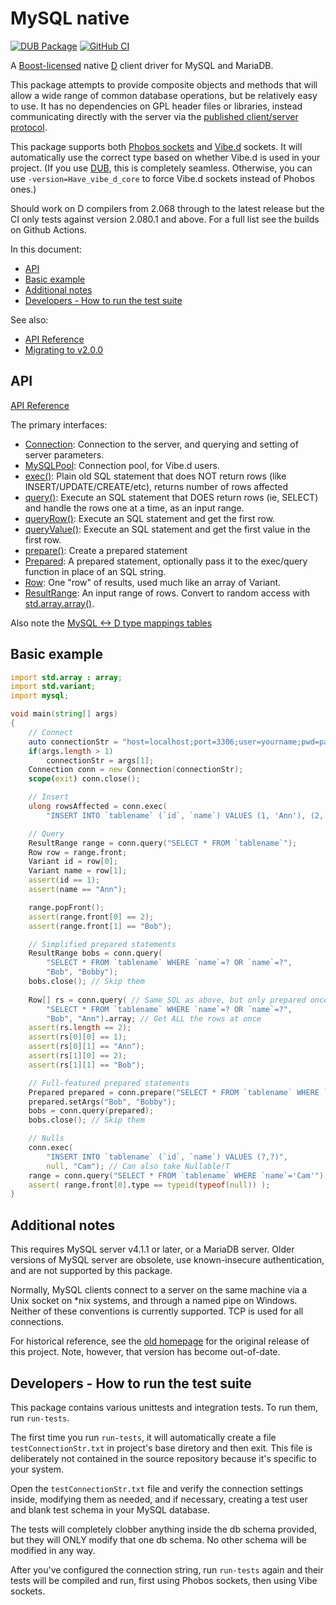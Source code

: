 MySQL native
============

[![DUB Package](https://img.shields.io/dub/v/mysql-native.svg)](https://code.dlang.org/packages/mysql-native)
[![GitHub CI](https://github.com/mysql-d/mysql-native/actions/workflows/dub.yml/badge.svg)](https://github.com/mysql-d/mysql-native/actions/workflows/dub.yml)

A [Boost-licensed](http://www.boost.org/LICENSE_1_0.txt) native [D](http://dlang.org)
client driver for MySQL and MariaDB.

This package attempts to provide composite objects and methods that will
allow a wide range of common database operations, but be relatively easy to
use. It has no dependencies on GPL header files or libraries, instead communicating
directly with the server via the
[published client/server protocol](http://dev.mysql.com/doc/internals/en/client-server-protocol.html).

This package supports both [Phobos sockets](https://dlang.org/phobos/std_socket.html)
and [Vibe.d](http://vibed.org/) sockets. It will automatically use the correct
type based on whether Vibe.d is used in your project. (If you use
[DUB](http://code.dlang.org/getting_started), this is completely seamless.
Otherwise, you can use `-version=Have_vibe_d_core` to force Vibe.d sockets
instead of Phobos ones.)

Should work on D compilers from 2.068 through to the latest release but the CI only tests against version 2.080.1 and above. For a full list see the builds on Github Actions.

In this document:
* [API](#api)
* [Basic example](#basic-example)
* [Additional notes](#additional-notes)
* [Developers - How to run the test suite](#developers---how-to-run-the-test-suite)

See also:
* [API Reference](http://semitwist.com/mysql-native)
* [Migrating to v2.0.0](https://github.com/mysql-d/mysql-native/blob/master/MIGRATING_TO_V2.md)

API
---

[API Reference](http://semitwist.com/mysql-native)

The primary interfaces:
- [Connection](http://semitwist.com/mysql-native/mysql/connection/Connection.html): Connection to the server, and querying and setting of server parameters.
- [MySQLPool](http://semitwist.com/mysql-native/mysql/pool.html): Connection pool, for Vibe.d users.
- [exec()](http://semitwist.com/mysql-native/mysql/commands/exec.html): Plain old SQL statement that does NOT return rows (like INSERT/UPDATE/CREATE/etc), returns number of rows affected
- [query()](http://semitwist.com/mysql-native/mysql/commands/query.html): Execute an SQL statement that DOES return rows (ie, SELECT) and handle the rows one at a time, as an input range.
- [queryRow()](http://semitwist.com/mysql-native/mysql/commands/queryRow.html): Execute an SQL statement and get the first row.
- [queryValue()](http://semitwist.com/mysql-native/mysql/commands/queryValue.html): Execute an SQL statement and get the first value in the first row.
- [prepare()](http://semitwist.com/mysql-native/mysql/prepared/prepare.html): Create a prepared statement
- [Prepared](http://semitwist.com/mysql-native/mysql/prepared/PreparedImpl.html): A prepared statement, optionally pass it to the exec/query function in place of an SQL string.
- [Row](http://semitwist.com/mysql-native/mysql/result/Row.html): One "row" of results, used much like an array of Variant.
- [ResultRange](http://semitwist.com/mysql-native/mysql/result/ResultRange.html): An input range of rows. Convert to random access with [std.array.array()](https://dlang.org/phobos/std_array.html#.array).

Also note the [MySQL <-> D type mappings tables](https://semitwist.com/mysql-native/mysql.html)

Basic example
-------------
```d
import std.array : array;
import std.variant;
import mysql;

void main(string[] args)
{
	// Connect
	auto connectionStr = "host=localhost;port=3306;user=yourname;pwd=pass123;db=mysqln_testdb";
	if(args.length > 1)
		connectionStr = args[1];
	Connection conn = new Connection(connectionStr);
	scope(exit) conn.close();

	// Insert
	ulong rowsAffected = conn.exec(
		"INSERT INTO `tablename` (`id`, `name`) VALUES (1, 'Ann'), (2, 'Bob')");

	// Query
	ResultRange range = conn.query("SELECT * FROM `tablename`");
	Row row = range.front;
	Variant id = row[0];
	Variant name = row[1];
	assert(id == 1);
	assert(name == "Ann");

	range.popFront();
	assert(range.front[0] == 2);
	assert(range.front[1] == "Bob");

	// Simplified prepared statements
	ResultRange bobs = conn.query(
		"SELECT * FROM `tablename` WHERE `name`=? OR `name`=?",
		"Bob", "Bobby");
	bobs.close(); // Skip them
	
	Row[] rs = conn.query( // Same SQL as above, but only prepared once and is reused!
		"SELECT * FROM `tablename` WHERE `name`=? OR `name`=?",
		"Bob", "Ann").array; // Get ALL the rows at once
	assert(rs.length == 2);
	assert(rs[0][0] == 1);
	assert(rs[0][1] == "Ann");
	assert(rs[1][0] == 2);
	assert(rs[1][1] == "Bob");

	// Full-featured prepared statements
	Prepared prepared = conn.prepare("SELECT * FROM `tablename` WHERE `name`=? OR `name`=?");
	prepared.setArgs("Bob", "Bobby");
	bobs = conn.query(prepared);
	bobs.close(); // Skip them

	// Nulls
	conn.exec(
		"INSERT INTO `tablename` (`id`, `name`) VALUES (?,?)",
		null, "Cam"); // Can also take Nullable!T
	range = conn.query("SELECT * FROM `tablename` WHERE `name`='Cam'");
	assert( range.front[0].type == typeid(typeof(null)) );
}
```

Additional notes
----------------

This requires MySQL server v4.1.1 or later, or a MariaDB server. Older
versions of MySQL server are obsolete, use known-insecure authentication,
and are not supported by this package.

Normally, MySQL clients connect to a server on the same machine via a Unix
socket on *nix systems, and through a named pipe on Windows. Neither of these
conventions is currently supported. TCP is used for all connections.

For historical reference, see the [old homepage](http://britseyeview.com/software/mysqln/)
for the original release of this project. Note, however, that version has
become out-of-date.

Developers - How to run the test suite
--------------------------------------

This package contains various unittests and integration tests. To run them,
run `run-tests`.

The first time you run `run-tests`, it will automatically create a
file `testConnectionStr.txt` in project's base diretory and then exit.
This file is deliberately not contained in the source repository
because it's specific to your system.

Open the `testConnectionStr.txt` file and verify the connection settings
inside, modifying them as needed, and if necessary, creating a test user and
blank test schema in your MySQL database.

The tests will completely clobber anything inside the db schema provided,
but they will ONLY modify that one db schema. No other schema will be
modified in any way.

After you've configured the connection string, run `run-tests` again
and their tests will be compiled and run, first using Phobos sockets,
then using Vibe sockets.
